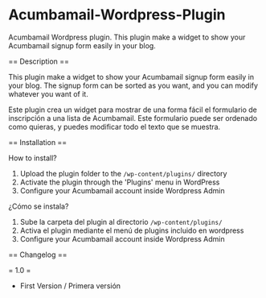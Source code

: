 Acumbamail-Wordpress-Plugin
===========================
Acumbamail Wordpress plugin. This plugin make a widget to show your Acumbamail signup form easily in your blog.

== Description ==

This plugin make a widget to show your Acumbamail signup form easily in your blog. The signup form can be sorted as you want, and you can modify whatever you want of it.

Este plugin crea un widget para mostrar de una forma fácil el formulario de inscripción a una lista de Acumbamail. Este formulario puede ser ordenado como quieras, y puedes modificar todo el texto que se muestra.

== Installation ==

How to install?
1. Upload the plugin folder to the `/wp-content/plugins/` directory
2. Activate the plugin through the 'Plugins' menu in WordPress
3. Configure your Acumbamail account inside Wordpress Admin

¿Cómo se instala?
1. Sube la carpeta del plugin al directorio `/wp-content/plugins/`
2. Activa el plugin mediante el menú de plugins incluido en wordpress
3. Configure your Acumbamail account inside Wordpress Admin

== Changelog ==

= 1.0 =
* First Version / Primera versión
